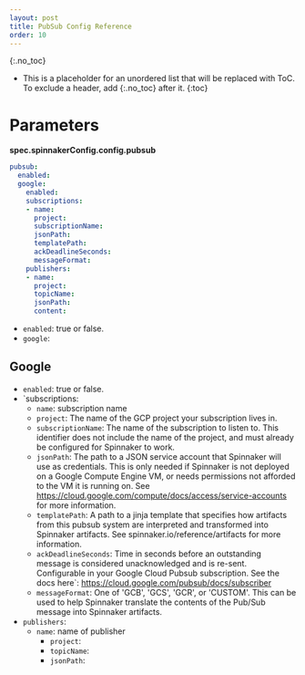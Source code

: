 ```yaml
---
layout: post
title: PubSub Config Reference
order: 10
---
```


{:.no_toc}
* This is a placeholder for an unordered list that will be replaced with ToC. To exclude a header, add {:.no_toc} after it.
{:toc}

# Parameters

**spec.spinnakerConfig.config.pubsub**


```yaml
pubsub:
  enabled:
  google:
    enabled:
    subscriptions:
    - name:
      project:
      subscriptionName:
      jsonPath:
      templatePath:
      ackDeadlineSeconds:
      messageFormat:
    publishers:
    - name:
      project:
      topicName:
      jsonPath:
      content:
```

- `enabled`: true or false.
- `google`:

## Google

- `enabled`: true or false.
- `subscriptions:
  - `name`: subscription name
  - `project`: The name of the GCP project your subscription lives in.
  - `subscriptionName`: The name of the subscription to listen to. This identifier does not include the name of the project, and must already be configured for Spinnaker to work.
  - `jsonPath`: The path to a JSON service account that Spinnaker will use as credentials. This is only needed if Spinnaker is not deployed on a Google Compute Engine VM, or needs permissions not afforded to the VM it is running on. See https://cloud.google.com/compute/docs/access/service-accounts for more information.
  - `templatePath`: A path to a jinja template that specifies how artifacts from this pubsub system are interpreted and transformed into Spinnaker artifacts. See spinnaker.io/reference/artifacts for more information.
  - `ackDeadlineSeconds`: Time in seconds before an outstanding message is considered unacknowledged and is re-sent. Configurable in your Google Cloud Pubsub subscription. See the docs here`: https://cloud.google.com/pubsub/docs/subscriber
  - `messageFormat`: One of 'GCB', 'GCS', 'GCR', or 'CUSTOM'. This can be used to help Spinnaker translate the contents of the Pub/Sub message into Spinnaker artifacts.
- `publishers`:
  - `name`: name of publisher
      - `project`:
      - `topicName`:
      - `jsonPath`:
